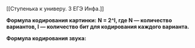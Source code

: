 [[Ступенька к универу. 3 ЕГЭ Инфа.]]


**Формула кодирования картинки:** 
**N = 2^I, где N — количество вариантов, I — количество бит для кодирования каждого варианта.**


**Формула кодирования звука:**
